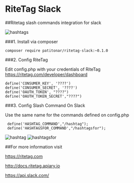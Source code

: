 # RiteTag Slack
##Ritetag slash commands integration for slack

![hashtags](https://cloud.githubusercontent.com/assets/4614574/15795422/c2073bc2-29c7-11e6-81b8-ffe6bb378594.png)

###1. Install via composer

`composer require patitonar/ritetag-slack:~0.1.0`

###2. Config RiteTag

  Edit config.php with your credentials of RiteTag https://ritetag.com/developer/dashboard

  ```
  define('CONSUMER_KEY', '????')
  define('CONSUMER_SECRET', '????')
  define('OAUTH_TOKEN', "????")
  define('OAUTH_TOKEN_SECRET',"????")
  ```

###3. Config Slash Command On Slack

  Use the same name for the commands defined on config.php

 ```
  define('HASHTAG_COMMAND',"/hashtag");
  define('HASHTAGSFOR_COMMAND',"/hashtagsfor");
  ```

![hashtag](https://cloud.githubusercontent.com/assets/4614574/15795569/33fb456a-29c9-11e6-9774-8d8d17208409.png)
![hashtagsfor](https://cloud.githubusercontent.com/assets/4614574/15795570/341c1b32-29c9-11e6-90d0-3011d2526b2c.png)


##For more information visit

https://ritetag.com

http://docs.ritetag.apiary.io

https://api.slack.com/
